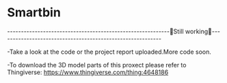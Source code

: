 # Smartbin
-----------------------------------------------------------🚧Still working🚧-----------------------------------------------------------

-Take a look at the code or the project report uploaded.More code soon.

-To download the 3D model parts of this proxect please refer to Thingiverse: https://www.thingiverse.com/thing:4648186


